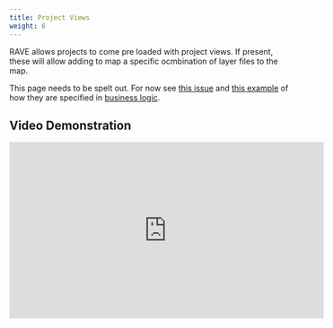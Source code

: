 ```yaml
---
title: Project Views
weight: 6
---
```


RAVE allows projects to come pre loaded with project views. If present, these will allow adding to map a specific ocmbination of layer files to the map.

This page needs to be spelt out. For now see [this issue](https://github.com/Riverscapes/RaveAddIn/issues/45) and [this example](https://github.com/Riverscapes/RiverscapesXML/blob/master/RaveBusinessLogic/VBET.xml#L117-L125) of how they are specified in [business logic](http://rave.riverscapes.xyz/business-logic.html	).



	

## Video Demonstration

<div class="responsive-embed">
<iframe width="560" height="315" src="https://www.youtube.com/embed/mYm6a0ccjoQ" title="YouTube video player" frameborder="0" allow="accelerometer; autoplay; clipboard-write; encrypted-media; gyroscope; picture-in-picture" allowfullscreen></iframe>
</div>